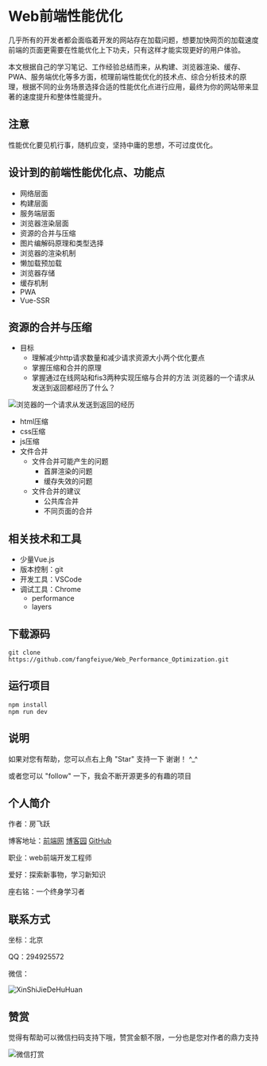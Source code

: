 # Web前端性能优化
几乎所有的开发者都会面临着开发的网站存在加载问题，想要加快网页的加载速度前端的页面更需要在性能优化上下功夫，只有这样才能实现更好的用户体验。

本文根据自己的学习笔记、工作经验总结而来，从构建、浏览器渲染、缓存、PWA、服务端优化等多方面，梳理前端性能优化的技术点、综合分析技术的原理，根据不同的业务场景选择合适的性能优化点进行应用，最终为你的网站带来显著的速度提升和整体性能提升。
## 注意
性能优化要见机行事，随机应变，坚持中庸的思想，不可过度优化。
## 设计到的前端性能优化点、功能点
- 网络层面
- 构建层面
- 服务端层面
- 浏览器渲染层面
- 资源的合并与压缩
- 图片编解码原理和类型选择
- 浏览器的渲染机制
- 懒加载预加载
- 浏览器存储
- 缓存机制
- PWA
- Vue-SSR
## 资源的合并与压缩
- 目标
    - 理解减少http请求数量和减少请求资源大小两个优化要点
    - 掌握压缩和合并的原理
    - 掌握通过在线网站和fis3两种实现压缩与合并的方法
浏览器的一个请求从发送到返回都经历了什么？

![浏览器的一个请求从发送到返回的经历](http://note.youdao.com/yws/public/resource/c2361265179a03449f6d52397fd50033/xmlnote/6FEF241D4A474A709524227E7D6BD7D4/17830)

- html压缩
- css压缩
- js压缩
- 文件合并
    - 文件合并可能产生的问题
        - 首屏渲染的问题
        - 缓存失效的问题
    - 文件合并的建议
        - 公共库合并
        - 不同页面的合并

## 相关技术和工具
- 少量Vue.js
- 版本控制：git
- 开发工具：VSCode
- 调试工具：Chrome
    - performance
    - layers
## 下载源码
```
git clone https://github.com/fangfeiyue/Web_Performance_Optimization.git
```
## 运行项目
```
npm install
npm run dev
```
## 说明
如果对您有帮助，您可以点右上角 "Star" 支持一下 谢谢！ ^_^

或者您可以 "follow" 一下，我会不断开源更多的有趣的项目
## 个人简介
作者：房飞跃

博客地址：[前端网](http://www.qdfuns.com/house/31986/note)  [博客园](https://www.cnblogs.com/fangfeiyue)  [GitHub](https://github.com/fangfeiyue)

职业：web前端开发工程师

爱好：探索新事物，学习新知识

座右铭：一个终身学习者

## 联系方式
坐标：北京

QQ：294925572

微信：

![XinShiJieDeHuHuan](http://note.youdao.com/yws/public/resource/c2361265179a03449f6d52397fd50033/xmlnote/100D55934BB446839482D3EA0CDC3E8D/17820)

## 赞赏
觉得有帮助可以微信扫码支持下哦，赞赏金额不限，一分也是您对作者的鼎力支持

![微信打赏](http://note.youdao.com/yws/public/resource/c2361265179a03449f6d52397fd50033/xmlnote/D77744C8EC944CF6AA232272CBC5CF6D/17828)